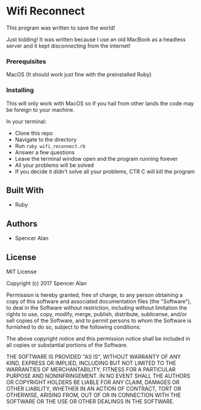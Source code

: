 # Wifi Reconnect

This program was written to save the world!

Just kidding! It was written because I use an old MacBook as a headless server and it kept disconnecting from the internet! 

### Prerequisites

MacOS (It should work just fine with the preinstalled Ruby)

### Installing

This will only work with MacOS so if you hail from other lands the code may be foreign to your machine.

In your terminal:
* Clone this repo
* Navigate to the directory
* Run `ruby wifi_reconnect.rb`
* Answer a few questions
* Leave the terminal window open and the program running forever
* All your problems will be solved
* If you decide it didn't solve all your problems, CTR C will kill the program

## Built With

* Ruby

## Authors

* Spencer Alan

## License

MIT License

Copyright (c) 2017 Spencer Alan

Permission is hereby granted, free of charge, to any person obtaining a copy
of this software and associated documentation files (the "Software"), to deal
in the Software without restriction, including without limitation the rights
to use, copy, modify, merge, publish, distribute, sublicense, and/or sell
copies of the Software, and to permit persons to whom the Software is
furnished to do so, subject to the following conditions:

The above copyright notice and this permission notice shall be included in all
copies or substantial portions of the Software.

THE SOFTWARE IS PROVIDED "AS IS", WITHOUT WARRANTY OF ANY KIND, EXPRESS OR
IMPLIED, INCLUDING BUT NOT LIMITED TO THE WARRANTIES OF MERCHANTABILITY,
FITNESS FOR A PARTICULAR PURPOSE AND NONINFRINGEMENT. IN NO EVENT SHALL THE
AUTHORS OR COPYRIGHT HOLDERS BE LIABLE FOR ANY CLAIM, DAMAGES OR OTHER
LIABILITY, WHETHER IN AN ACTION OF CONTRACT, TORT OR OTHERWISE, ARISING FROM,
OUT OF OR IN CONNECTION WITH THE SOFTWARE OR THE USE OR OTHER DEALINGS IN THE
SOFTWARE.